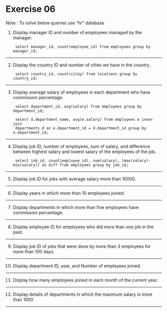 
# Exercise 06

Note : To solve below queries use “hr” database
1. Display manager ID and number of employees managed by the manager.

        select manager_id, count(employee_id) from employees group by manager_id; 

----------------------------------------------------
2. Display the country ID and number of cities we have in the country.

        select country_id, count(citay) from locations group by country_id;

----------------------------------------------------
3. Display average salary of employees in each department who have commission percentage.

        select department_id, avg(salary) from employees group by department_id;
        
        select d.department_name, avg(e.salary) from employees e inner join 
        departments d on e.department_id = d.department_id group by e.department_id;
----------------------------------------------------
4. Display job ID, number of employees, sum of salary, and difference between highest salary and lowest salary of the employees of the job.

        select job_id, count(employee_id), sum(salary), (max(salary)-min(salary)) as diff from employees group by job_id;
----------------------------------------------------
5. Display job ID for jobs with average salary more than 10000. 

----------------------------------------------------
6. Display years in which more than 10 employees joined.

----------------------------------------------------
7. Display departments in which more than five employees have commission percentage.

----------------------------------------------------
8. Display employee ID for employees who did more than one job in the past.

----------------------------------------------------
9. Display job ID of jobs that were done by more than 3 employees for more than 100 days.

----------------------------------------------------
10. Display department ID, year, and Number of employees joined. 

----------------------------------------------------
11. Display how many employees joined in each month of the current year.

----------------------------------------------------
12. Display details of departments in which the maximum salary is more than 1000

----------------------------------------------------